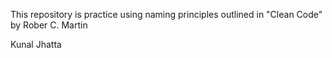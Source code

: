 This repository is practice using naming principles outlined in "Clean Code" by Rober C. Martin

Kunal Jhatta